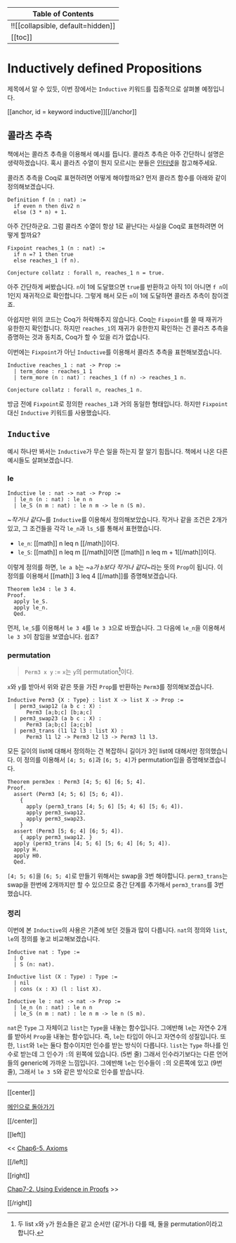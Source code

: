 | Table of Contents |
|-------------------|
|!![[collapsible, default=hidden]]  |
|[[toc]]|

# Inductively defined Propositions

제목에서 알 수 있듯, 이번 장에서는 `Inductive` 키워드를 집중적으로 살펴볼 예정입니다.

[[anchor, id = keyword inductive]][[/anchor]]

## 콜라츠 추측

책에서는 콜라츠 추측을 이용해서 예시를 듭니다. 콜라츠 추측은 아주 간단하니 설명은 생략하겠습니다. 혹시 콜라츠 수열이 뭔지 모르시는 분들은 [인터넷](https://en.wikipedia.org/wiki/Collatz_conjecture)을 참고해주세요.

콜라츠 추측을 Coq로 표현하려면 어떻게 해야할까요? 먼저 콜라츠 함수를 아래와 같이 정의해보겠습니다.

```haskell, line_num
Definition f (n : nat) :=
  if even n then div2 n
  else (3 * n) + 1.
```

아주 간단하군요. 그럼 콜라츠 수열이 항상 1로 끝난다는 사실을 Coq로 표현하려면 어떻게 할까요?

```haskell, line_num
Fixpoint reaches_1 (n : nat) :=
  if n =? 1 then true
  else reaches_1 (f n).

Conjecture collatz : forall n, reaches_1 n = true.
```

아주 간단하게 써봤습니다. `n`이 1에 도달했으면 `true`를 반환하고 아직 1이 아니면 `f n`이 1인지 재귀적으로 확인합니다. 그렇게 해서 모든 `n`이 1에 도달하면 콜라츠 추측이 참이겠죠.

아쉽지만 위의 코드는 Coq가 허락해주지 않습니다. Coq는 `Fixpoint`를 쓸 때 재귀가 유한한지 확인합니다. 하지만 `reaches_1`의 재귀가 유한한지 확인하는 건 콜라츠 추측을 증명하는 것과 동치죠, Coq가 할 수 있을 리가 없습니다.

이번에는 `Fixpoint`가 아닌 `Inductive`를 이용해서 콜라츠 추측을 표현해보겠습니다.

```haskell, line_num
Inductive reaches_1 : nat -> Prop :=
  | term_done : reaches_1 1
  | term_more (n : nat) : reaches_1 (f n) -> reaches_1 n.

Conjecture collatz : forall n, reaches_1 n.
```

방금 전에 `Fixpoint`로 정의한 `reaches_1`과 거의 동일한 형태입니다. 하지만 `Fixpoint`대신 `Inductive` 키워드를 사용했습니다.

## `Inductive`

예시 하나만 봐서는 `Inductive`가 무슨 일을 하는지 잘 알기 힘듭니다. 책에서 나온 다른 예시들도 살펴보겠습니다.

### le

```haskell, line_num
Inductive le : nat -> nat -> Prop :=
  | le_n (n : nat) : le n n
  | le_S (n m : nat) : le n m -> le n (S m).
```

~_작거나 같다_~를 `Inductive`를 이용해서 정의해보았습니다. 작거나 같을 조건은 2개가 있고, 그 조건들을 각각 `le_n`과 `ls_S`를 통해서 표현했습니다.

- `le_n`: [[math]] n leq n [[/math]]이다.
- `le_S`: [[math]] n leq m [[/math]]이면 [[math]] n leq m + 1[[/math]]이다.

이렇게 정의를 하면, `le a b`는 ~_`a`가 `b`보다 작거나 같다_~라는 뜻의 `Prop`이 됩니다. 이 정의를 이용해서 [[math]] 3 leq 4 [[/math]]를 증명해보겠습니다.

```haskell, line_num
Theorem le34 : le 3 4.
Proof.
  apply le_S.
  apply le_n.
  Qed.
```

먼저, `le_S`를 이용해서 `le 3 4`를 `le 3 3`으로 바꿨습니다. 그 다음에 `le_n`을 이용해서 `le 3 3`이 참임을 보였습니다. 쉽죠?

### permutation

> `Perm3 x y` := `x`는 `y`의 permutation[^perm]이다.

`x`와 `y`를 받아서 위와 같은 뜻을 가진 `Prop`를 반환하는 `Perm3`를 정의해보겠습니다.

```haskell, line_num
Inductive Perm3 {X : Type} : list X -> list X -> Prop :=
  | perm3_swap12 (a b c : X) :
      Perm3 [a;b;c] [b;a;c]
  | perm3_swap23 (a b c : X) :
      Perm3 [a;b;c] [a;c;b]
  | perm3_trans (l1 l2 l3 : list X) :
      Perm3 l1 l2 -> Perm3 l2 l3 -> Perm3 l1 l3.
```

모든 길이의 list에 대해서 정의하는 건 복잡하니 길이가 3인 list에 대해서만 정의했습니다. 이 정의를 이용해서 `[4; 5; 6]`과 `[6; 5; 4]`가 permutation임을 증명해보겠습니다.

[^perm]: 두 list `x`와 `y`가 원소들은 같고 순서만 (같거나) 다를 때, 둘을 permutation이라고 합니다.

```haskell, line_num
Theorem perm3ex : Perm3 [4; 5; 6] [6; 5; 4].
Proof.
  assert (Perm3 [4; 5; 6] [5; 6; 4]).
    {
      apply (perm3_trans [4; 5; 6] [5; 4; 6] [5; 6; 4]).
      apply perm3_swap12.
      apply perm3_swap23.
    }
  assert (Perm3 [5; 6; 4] [6; 5; 4]).
    { apply perm3_swap12. }
  apply (perm3_trans [4; 5; 6] [5; 6; 4] [6; 5; 4]).
  apply H.
  apply H0.
  Qed.
```

`[4; 5; 6]`을 `[6; 5; 4]`로 만들기 위해서는 swap을 3번 해야합니다. `perm3_trans`는 swap을 한번에 2개까지만 할 수 있으므로 중간 단계를 추가해서 `perm3_trans`를 3번 했습니다.

### 정리

이번에 본 `Inductive`의 사용은 기존에 보던 것들과 많이 다릅니다. `nat`의 정의와 `list`, `le`의 정의를 놓고 비교해보겠습니다.

```haskell, line_num
Inductive nat : Type :=
  | O
  | S (n: nat).

Inductive list (X : Type) : Type :=
  | nil
  | cons (x : X) (l : list X).

Inductive le : nat -> nat -> Prop :=
  | le_n (n : nat) : le n n
  | le_S (n m : nat) : le n m -> le n (S m).
```

`nat`은 `Type` 그 자체이고 `list`는 `Type`을 내놓는 함수입니다. 그에반해 `le`는 자연수 2개를 받아서 `Prop`을 내놓는 함수입니다. 즉, `le`는 타입이 아니고 자연수의 성질입니다. 또한, `list`와 `le`는 둘다 함수이지만 인수를 받는 방식이 다릅니다. `list`는 `Type` 하나를 인수로 받는데 그 인수가 `:`의 왼쪽에 있습니다. (5번 줄) 그래서 인수라기보다는 다른 언어들의 generic에 가까운 느낌입니다. 그에반해 `le`는 인수들이 `:`의 오른쪽에 있고 (9번 줄), 그래서 `le 3 5`와 같은 방식으로 인수를 받습니다.

---

[[center]]

[메인으로 돌아가기](index.html)

[[/center]]

[[left]]

<< [Chap6-5. Axioms](Chap6-5.html)

[[/left]]

[[right]]

[Chap7-2. Using Evidence in Proofs](Chap7-2.html) >>

[[/right]]
